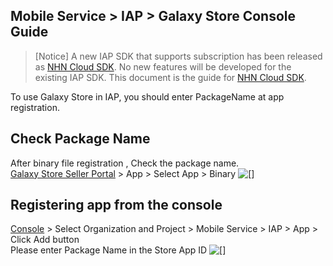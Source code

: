 ## Mobile Service > IAP > Galaxy Store Console Guide

> [Notice]
> A new IAP SDK that supports subscription has been released as [NHN Cloud SDK](http://docs.toast.com/en/TOAST/en/toast-sdk/overview/).
> No new features will be developed for the existing IAP SDK.
> This document is the guide for [NHN Cloud SDK](http://docs.toast.com/en/TOAST/en/toast-sdk/overview/).

To use Galaxy Store in IAP, you should enter PackageName at app registration.

## Check Package Name
After binary file registration , Check the package name. <br>
[Galaxy Store Seller Portal](https://seller.samsungapps.com/main/sellerMain.as) > App > Select App > Binary
 ![[]](http://static.toastoven.net/prod_iap/2020/galaxy_app_en.png)
 

## Registering app from the console
[Console](https://console.toast.com/) > Select Organization and Project > Mobile Service > IAP > App > Click Add button <br>
Please enter Package Name in the Store App ID
![[]](http://static.toastoven.net/prod_iap/2020/galaxy_app_2_en.png)